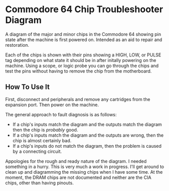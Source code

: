# Commodore 64 Chip Troubleshooter Diagram

A diagram of the major and minor chips in the Commodore 64 showing pin state after the machine is first powered on. Intended as an aid to repair and restoration.

Each of the chips is shown with their pins showing a HIGH, LOW, or PULSE tag depending on what state it should be in after
initally powering on the machine. Using a scope, or logic probe you can go through the chips and test the pins without having
to remove the chip from the motherboard.

## How To Use It

First, disconnect and peripherals and remove any cartridges from the expansion port. Then power on the machine.

The general approach to fault diagnosis is as follows:

- If a chip's inputs match the diagram and the outputs match the diagram then the chip is *probably* good.
- If a chip's inputs match the diagram and the outputs are wrong, then the chip is almost certainly bad.
- If a chip's inputs do not match the diagram, then the problem is caused by a connecting circuit.

Appologies for the rough and ready nature of the diagram. I needed something in a hurry. This is very much a work in progress. I'll
get around to clean up and diagramming the missing chips when I have some time. At the moment, the DRAM chips are not documented and
neither are the CIA chips, other than having pinouts.
